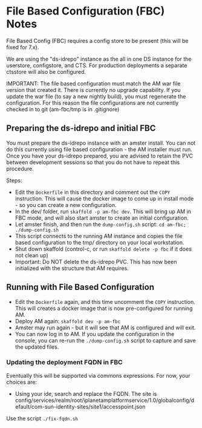 # File Based Configuration (FBC) Notes

File Based Config (FBC) requires a config store to be present (this will be fixed for 7.x).

We are using the "ds-idrepo" instance as the all in one DS instance for the userstore, configstore, and CTS. For production deployments
a separate ctsstore will also be configured.

IMPORTANT: The file based configuration must match the AM war file version that created it. There
is currently no upgrade capability. If you update the war file (to say a new nightly build), you must regenerate
the configuration. For this reason the file configurations are not currently checked in to git (am-fbc/tmp is in .gitignore)

## Preparing the ds-idrepo and initial FBC

You must prepare the ds-idrepo instance with an amster install. You can not do this currently using file based configuration - the
AM installer must run. Once you have your ds-idrepo prepared, you are advised to retain the PVC between development sessions
so that you do not have to repeat this procedure.

Steps:

* Edit the `Dockerfile` in this directory and comment out the `COPY` instruction. This will cause the docker image to come up
  in install mode - so you can create a new configuration.
* In the dev/ folder, run `skaffold -p am-fbc dev`. This will bring up AM in FBC mode, and will also start amster to create an initial configuration.
* Let amster finish, and then run the `dump-config.sh` script:  `cd am-fbc; ./dump-config.sh`
* This script connects to the running AM instance and copies the file based configuration to the tmp/ directory on your local workstation.
* Shut down skaffold (control-c, or run `skaffold delete -p fbc` if it does not clean up)
* Important: Do NOT delete the ds-idrepo PVC. This has now been initialized with the structure that AM requires.

## Running with File Based Configuration

* Edit the `Dockerfile` again, and this time uncomment the `COPY` instruction. This will creates a docker image
  that is now pre-configured for running AM. 
* Deploy AM again:  `skaffold dev -p am-fbc`  
* Amster may run again - but it will see that AM is configured and will exit. 
* You can now log in to AM. If you update the configuration in the console, you can re-run the `./dump-config.sh` script to capture and save
 the updated files.

### Updating the deployment FQDN in FBC

Eventually this will be supported via commons expressions. For now, your choices are:

* Using your ide, search and replace the FQDN. The site is config/services/realm/root/iplanetamplatformservice/1.0/globalconfig/default/com-sun-identity-sites/site1/accesspoint.json


Use the script `./fix-fqdn.sh`

